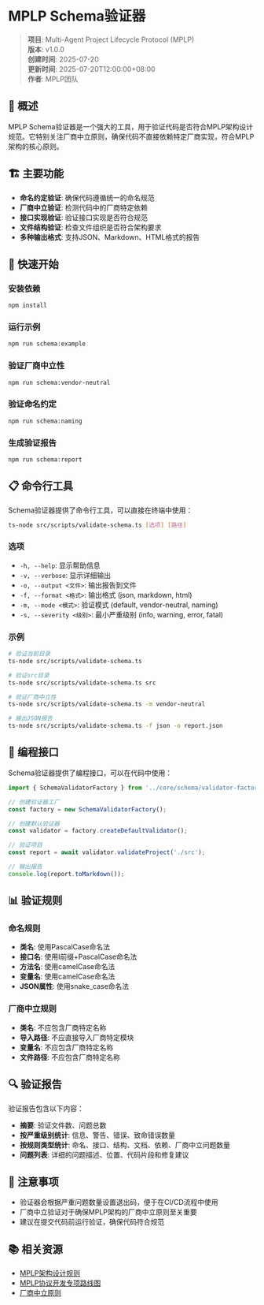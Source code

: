 # MPLP Schema验证器

> **项目**: Multi-Agent Project Lifecycle Protocol (MPLP)  
> **版本**: v1.0.0  
> **创建时间**: 2025-07-20  
> **更新时间**: 2025-07-20T12:00:00+08:00  
> **作者**: MPLP团队

## 📖 概述

MPLP Schema验证器是一个强大的工具，用于验证代码是否符合MPLP架构设计规范。它特别关注厂商中立原则，确保代码不直接依赖特定厂商实现，符合MPLP架构的核心原则。

## 🏗️ 主要功能

- **命名约定验证**: 确保代码遵循统一的命名规范
- **厂商中立验证**: 检测代码中的厂商特定依赖
- **接口实现验证**: 验证接口实现是否符合规范
- **文件结构验证**: 检查文件组织是否符合架构要求
- **多种输出格式**: 支持JSON、Markdown、HTML格式的报告

## 🚀 快速开始

### 安装依赖

```bash
npm install
```

### 运行示例

```bash
npm run schema:example
```

### 验证厂商中立性

```bash
npm run schema:vendor-neutral
```

### 验证命名约定

```bash
npm run schema:naming
```

### 生成验证报告

```bash
npm run schema:report
```

## 📋 命令行工具

Schema验证器提供了命令行工具，可以直接在终端中使用：

```bash
ts-node src/scripts/validate-schema.ts [选项] [路径]
```

### 选项

- `-h, --help`: 显示帮助信息
- `-v, --verbose`: 显示详细输出
- `-o, --output <文件>`: 输出报告到文件
- `-f, --format <格式>`: 输出格式 (json, markdown, html)
- `-m, --mode <模式>`: 验证模式 (default, vendor-neutral, naming)
- `-s, --severity <级别>`: 最小严重级别 (info, warning, error, fatal)

### 示例

```bash
# 验证当前目录
ts-node src/scripts/validate-schema.ts

# 验证src目录
ts-node src/scripts/validate-schema.ts src

# 验证厂商中立性
ts-node src/scripts/validate-schema.ts -m vendor-neutral

# 输出JSON报告
ts-node src/scripts/validate-schema.ts -f json -o report.json
```

## 🔧 编程接口

Schema验证器提供了编程接口，可以在代码中使用：

```typescript
import { SchemaValidatorFactory } from '../core/schema/validator-factory';

// 创建验证器工厂
const factory = new SchemaValidatorFactory();

// 创建默认验证器
const validator = factory.createDefaultValidator();

// 验证项目
const report = await validator.validateProject('./src');

// 输出报告
console.log(report.toMarkdown());
```

## 📊 验证规则

### 命名规则

- **类名**: 使用PascalCase命名法
- **接口名**: 使用I前缀+PascalCase命名法
- **方法名**: 使用camelCase命名法
- **变量名**: 使用camelCase命名法
- **JSON属性**: 使用snake_case命名法

### 厂商中立规则

- **类名**: 不应包含厂商特定名称
- **导入路径**: 不应直接导入厂商特定模块
- **变量名**: 不应包含厂商特定名称
- **文件路径**: 不应包含厂商特定名称

## 🔍 验证报告

验证报告包含以下内容：

- **摘要**: 验证文件数、问题总数
- **按严重级别统计**: 信息、警告、错误、致命错误数量
- **按规则类型统计**: 命名、接口、结构、文档、依赖、厂商中立问题数量
- **问题列表**: 详细的问题描述、位置、代码片段和修复建议

## 📝 注意事项

- 验证器会根据严重问题数量设置退出码，便于在CI/CD流程中使用
- 厂商中立验证对于确保MPLP架构的厂商中立原则至关重要
- 建议在提交代码前运行验证，确保代码符合规范

## 📚 相关资源

- [MPLP架构设计规则](../../requirements-docs/01_技术设计文档.md)
- [MPLP协议开发专项路线图](../../requirements-docs/mplp_protocol_roadmap.md)
- [厂商中立原则](../../requirements-docs/vendor_neutral_principles.md) 